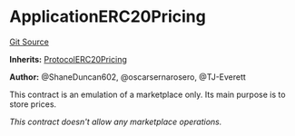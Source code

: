 # ApplicationERC20Pricing
[Git Source](https://github.com/thrackle-io/rules-protocol/blob/4f7789968960e18493ff0b85b09856f12969daac/src/example/pricing/ApplicationERC20Pricing.sol)

**Inherits:**
[ProtocolERC20Pricing](/src/pricing/ProtocolERC20Pricing.sol/contract.ProtocolERC20Pricing.md)

**Author:**
@ShaneDuncan602, @oscarsernarosero, @TJ-Everett

This contract is an emulation of a marketplace only. Its main purpose is to store prices.

*This contract doesn't allow any marketplace operations.*


